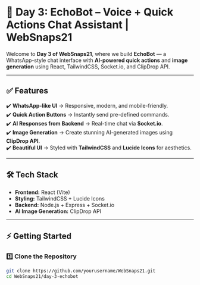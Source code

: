 # 🎨 **Day 3: EchoBot – Voice + Quick Actions Chat Assistant | WebSnaps21**

Welcome to **Day 3 of WebSnaps21**, where we build **EchoBot** — a WhatsApp-style chat interface with **AI-powered quick actions** and **image generation** using React, TailwindCSS, Socket.io, and ClipDrop API.

---

## ✅ **Features**
✔️ **WhatsApp-like UI** → Responsive, modern, and mobile-friendly.  
✔️ **Quick Action Buttons** → Instantly send pre-defined commands.  
✔️ **AI Responses from Backend** → Real-time chat via **Socket.io**.  
✔️ **Image Generation** → Create stunning AI-generated images using **ClipDrop API**.  
✔️ **Beautiful UI** → Styled with **TailwindCSS** and **Lucide Icons** for aesthetics.  

---

## 🛠️ **Tech Stack**
- **Frontend:** React (Vite)
- **Styling:** TailwindCSS + Lucide Icons
- **Backend:** Node.js + Express + Socket.io
- **AI Image Generation:** ClipDrop API

---

## ⚡ **Getting Started**

### 1️⃣ **Clone the Repository**
```bash
git clone https://github.com/yourusername/WebSnaps21.git
cd WebSnaps21/day-3-echobot
